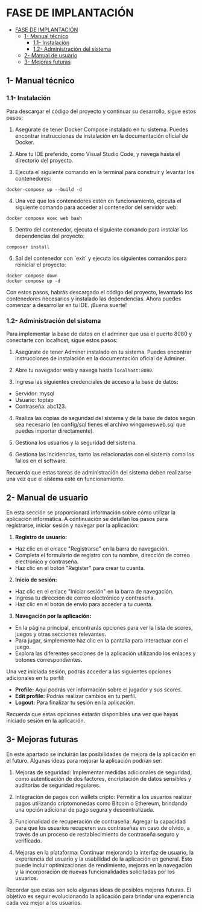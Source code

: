 # FASE DE IMPLANTACIÓN

- [FASE DE IMPLANTACIÓN](#fase-de-implantación)
  - [1- Manual técnico](#1--manual-técnico)
    - [1.1- Instalación](#11--instalación)
    - [1.2- Administración del sistema](#12--administración-del-sistema)
  - [2- Manual de usuario](#2--manual-de-usuario)
  - [3- Mejoras futuras](#3--mejoras-futuras)

## 1- Manual técnico

### 1.1- Instalación

Para descargar el código del proyecto y continuar su desarrollo, sigue estos pasos:

1. Asegúrate de tener Docker Compose instalado en tu sistema. Puedes encontrar instrucciones de instalación en la documentación oficial de Docker.

2. Abre tu IDE preferido, como Visual Studio Code, y navega hasta el directorio del proyecto.

3. Ejecuta el siguiente comando en la terminal para construir y levantar los contenedores:

  ```
  docker-compose up --build -d
  ```

4. Una vez que los contenedores estén en funcionamiento, ejecuta el siguiente comando para acceder al contenedor del servidor web:

  ```
  docker compose exec web bash
  ```

5. Dentro del contenedor, ejecuta el siguiente comando para instalar las dependencias del proyecto:

  ```
  composer install
  ```

6. Sal del contenedor con ´exit´ y ejecuta los siguientes comandos para reiniciar el proyecto:

  ```
  docker compose down
  docker compose up -d
  ```
Con estos pasos, habrás descargado el código del proyecto, levantado los contenedores necesarios y instalado las dependencias. Ahora puedes comenzar a desarrollar en tu IDE. ¡Buena suerte!

### 1.2- Administración del sistema

Para implementar la base de datos en el adminer que usa el puerto 8080 y conectarte con localhost, sigue estos pasos:

1. Asegúrate de tener Adminer instalado en tu sistema. Puedes encontrar instrucciones de instalación en la documentación oficial de Adminer.

2. Abre tu navegador web y navega hasta `localhost:8080`.

3. Ingresa las siguientes credenciales de acceso a la base de datos:

  - Servidor: mysql
  - Usuario: toptap
  - Contraseña: abc123.

4. Realiza las copias de seguridad del sistema y de la base de datos según sea necesario (en config/sql tienes el archivo wingamesweb.sql que puedes importar directamente).

5. Gestiona los usuarios y la seguridad del sistema.

6. Gestiona las incidencias, tanto las relacionadas con el sistema como los fallos en el software.

Recuerda que estas tareas de administración del sistema deben realizarse una vez que el sistema esté en funcionamiento.

## 2- Manual de usuario

En esta sección se proporcionará información sobre cómo utilizar la aplicación informática. A continuación se detallan los pasos para registrarse, iniciar sesión y navegar por la aplicación:

1. **Registro de usuario:**
  - Haz clic en el enlace "Registrarse" en la barra de navegación.
  - Completa el formulario de registro con tu nombre, dirección de correo electrónico y contraseña.
  - Haz clic en el botón "Register" para crear tu cuenta.

2. **Inicio de sesión:**
  - Haz clic en el enlace "Iniciar sesión" en la barra de navegación.
  - Ingresa tu dirección de correo electrónico y contraseña.
  - Haz clic en el botón de envío para acceder a tu cuenta.

3. **Navegación por la aplicación:**
  - En la página principal, encontrarás opciones para ver la lista de scores, juegos y otras secciones relevantes.
  - Para jugar, simplemente haz clic en la pantalla para interactuar con el juego.
  - Explora las diferentes secciones de la aplicación utilizando los enlaces y botones correspondientes.

Una vez iniciada sesión, podrás acceder a las siguientes opciones adicionales en tu perfil:

- **Profile:** Aquí podrás ver información sobre el jugador y sus scores.
- **Edit profile:** Podrás realizar cambios en tu perfil.
- **Logout:** Para finalizar tu sesión en la aplicación.

Recuerda que estas opciones estarán disponibles una vez que hayas iniciado sesión en la aplicación.


## 3- Mejoras futuras

En este apartado se incluirán las posibilidades de mejora de la aplicación en el futuro. Algunas ideas para mejorar la aplicación podrían ser:

1. Mejoras de seguridad: Implementar medidas adicionales de seguridad, como autenticación de dos factores, encriptación de datos sensibles y auditorías de seguridad regulares.

2. Integración de pagos con wallets cripto: Permitir a los usuarios realizar pagos utilizando criptomonedas como Bitcoin o Ethereum, brindando una opción adicional de pago segura y descentralizada.

3. Funcionalidad de recuperación de contraseña: Agregar la capacidad para que los usuarios recuperen sus contraseñas en caso de olvido, a través de un proceso de restablecimiento de contraseña seguro y verificado.

4. Mejoras en la plataforma: Continuar mejorando la interfaz de usuario, la experiencia del usuario y la usabilidad de la aplicación en general. Esto puede incluir optimizaciones de rendimiento, mejoras en la navegación y la incorporación de nuevas funcionalidades solicitadas por los usuarios.

Recordar que estas son solo algunas ideas de posibles mejoras futuras. El objetivo es seguir evolucionando la aplicación para brindar una experiencia cada vez mejor a los usuarios.
